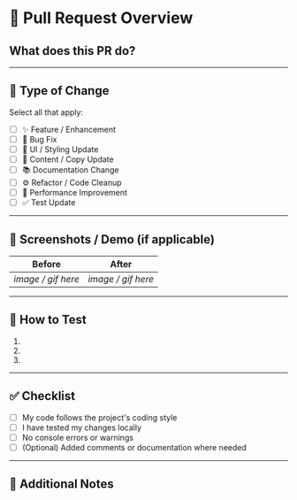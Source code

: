 # 🎯 Pull Request Overview

## What does this PR do?

<!-- Briefly describe the goal or change introduced in this PR -->

---

## 📌 Type of Change

Select all that apply:

- [ ] ✨ Feature / Enhancement
- [ ] 🐛 Bug Fix
- [ ] 🎨 UI / Styling Update
- [ ] 📝 Content / Copy Update
- [ ] 📚 Documentation Change
- [ ] ⚙️ Refactor / Code Cleanup
- [ ] 🚀 Performance Improvement
- [ ] ✅ Test Update

---

## 📸 Screenshots / Demo (if applicable)

| Before | After |
|--------|-------|
| _image / gif here_ | _image / gif here_ |

---

## 🧪 How to Test

<!-- Steps for reviewers to verify the changes -->

1. 
2. 
3. 

---

## ✅ Checklist

- [ ] My code follows the project's coding style
- [ ] I have tested my changes locally
- [ ] No console errors or warnings
- [ ] (Optional) Added comments or documentation where needed

---

## 📎 Additional Notes

<!-- Anything else reviewers should know -->
